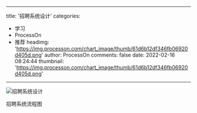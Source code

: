 
---
title: '招聘系统设计'
categories: 
 - 学习
 - ProcessOn
 - 推荐
headimg: 'https://img.processon.com/chart_image/thumb/61d6b12df346fb06920d405d.png'
author: ProcessOn
comments: false
date: 2022-02-16 08:24:44
thumbnail: 'https://img.processon.com/chart_image/thumb/61d6b12df346fb06920d405d.png'
---

<div>   
<img class="thumb" alt="招聘系统设计" src="https://img.processon.com/chart_image/thumb/61d6b12df346fb06920d405d.png" referrerpolicy="no-referrer">
<p>招聘系统流程图</p>  
</div>
            